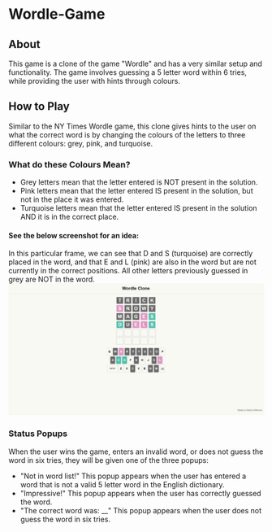 # Wordle-Game

## About
This game is a clone of the game "Wordle" and has a very similar setup and functionality. The game involves guessing a 5 letter word within 6 tries, while providing the user with hints through colours.

## How to Play
Similar to the NY Times Wordle game, this clone gives hints to the user on what the correct word is by changing the colours of the letters to three different colours: grey, pink, and turquoise.

### What do these Colours Mean?
- Grey letters mean that the letter entered is NOT present in the solution.
- Pink letters mean that the letter entered IS present in the solution, but not in the place it was entered.
- Turquoise letters mean that the letter entered IS present in the solution AND it is in the correct place.

#### See the below screenshot for an idea:
In this particular frame, we can see that D and S (turquoise) are correctly placed in the word, and that E and L (pink) are also in the word but are not currently in the correct positions. All other letters previously guessed in grey are NOT in the word.
![alt text](docs/design_system/gameplay.PNG)

### Status Popups
When the user wins the game, enters an invalid word, or does not guess the word in six tries, they will be given one of the three popups:
- "Not in word list!" This popup appears when the user has entered a word that is not a valid 5 letter word in the English dictionary.
- "Impressive!" This popup appears when the user has correctly guessed the word.
- "The correct word was: __" This popup appears when the user does not guess the word in six tries.